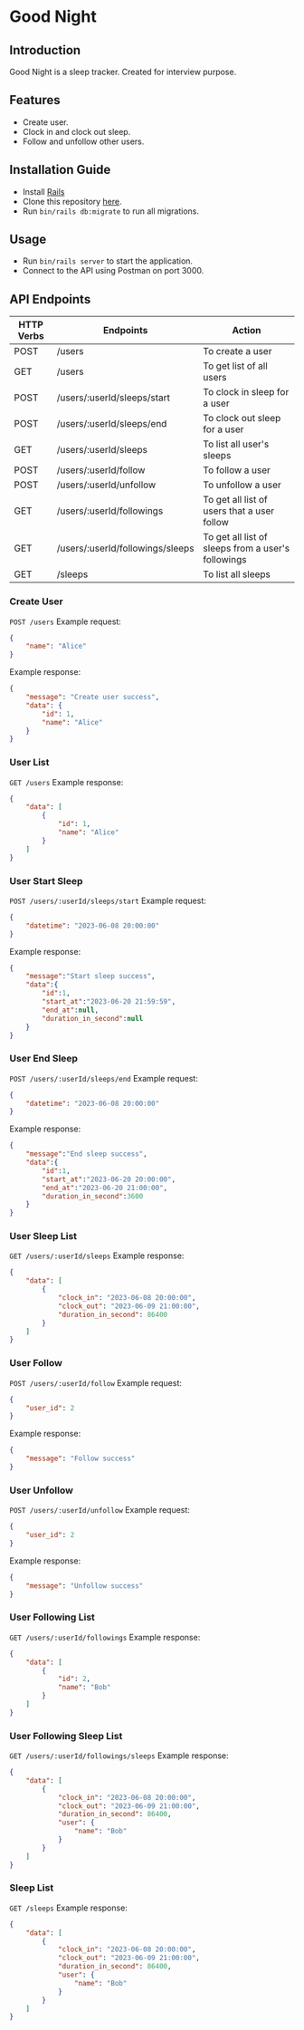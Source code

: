 # Good Night

## Introduction
Good Night is a sleep tracker. Created for interview purpose.

## Features
* Create user.
* Clock in and clock out sleep.
* Follow and unfollow other users.

## Installation Guide
* Install [Rails](https://rubyonrails.org/)
* Clone this repository [here](https://github.com/herdibintang/good-night.git).
* Run `bin/rails db:migrate` to run all migrations.

## Usage
* Run `bin/rails server` to start the application.
* Connect to the API using Postman on port 3000.

## API Endpoints
| HTTP Verbs | Endpoints | Action |
| --- | --- | --- |
| POST | /users | To create a user |
| GET | /users | To get list of all users |
| POST | /users/:userId/sleeps/start | To clock in sleep for a user |
| POST | /users/:userId/sleeps/end | To clock out sleep for a user |
| GET | /users/:userId/sleeps | To list all user's sleeps |
| POST | /users/:userId/follow | To follow a user |
| POST | /users/:userId/unfollow | To unfollow a user |
| GET | /users/:userId/followings | To get all list of users that a user follow |
| GET | /users/:userId/followings/sleeps | To get all list of sleeps from a user's followings |
| GET | /sleeps | To list all sleeps |

### Create User
```POST /users```
Example request:
```json
{
    "name": "Alice"
}
```
Example response:
```json
{
    "message": "Create user success",
    "data": {
        "id": 1,
        "name": "Alice"
    }
}
```

### User List
```GET /users```
Example response:
```json
{
    "data": [
        {
            "id": 1,
            "name": "Alice"
        }
    ]
}
```

### User Start Sleep
```POST /users/:userId/sleeps/start```
Example request:
```json
{
    "datetime": "2023-06-08 20:00:00"
}
```
Example response:
```json
{
    "message":"Start sleep success",
    "data":{
        "id":1,
        "start_at":"2023-06-20 21:59:59",
        "end_at":null,
        "duration_in_second":null
    }
}
```

### User End Sleep
```POST /users/:userId/sleeps/end```
Example request:
```json
{
    "datetime": "2023-06-08 20:00:00"
}
```
Example response:
```json
{
    "message":"End sleep success",
    "data":{
        "id":1,
        "start_at":"2023-06-20 20:00:00",
        "end_at":"2023-06-20 21:00:00",
        "duration_in_second":3600
    }
}
```

### User Sleep List
```GET /users/:userId/sleeps```
Example response:
```json
{
    "data": [
        {
            "clock_in": "2023-06-08 20:00:00",
            "clock_out": "2023-06-09 21:00:00",
            "duration_in_second": 86400
        }
    ]
}
```

### User Follow
```POST /users/:userId/follow```
Example request:
```json
{
    "user_id": 2
}
```
Example response:
```json
{
    "message": "Follow success"
}
```

### User Unfollow
```POST /users/:userId/unfollow```
Example request:
```json
{
    "user_id": 2
}
```
Example response:
```json
{
    "message": "Unfollow success"
}
```

### User Following List
```GET /users/:userId/followings```
Example response:
```json
{
    "data": [
        {
            "id": 2,
            "name": "Bob"
        }
    ]
}
```

### User Following Sleep List
```GET /users/:userId/followings/sleeps```
Example response:
```json
{
    "data": [
        {
            "clock_in": "2023-06-08 20:00:00",
            "clock_out": "2023-06-09 21:00:00",
            "duration_in_second": 86400,
            "user": {
                "name": "Bob"
            }
        }
    ]
}
```

### Sleep List
```GET /sleeps```
Example response:
```json
{
    "data": [
        {
            "clock_in": "2023-06-08 20:00:00",
            "clock_out": "2023-06-09 21:00:00",
            "duration_in_second": 86400,
            "user": {
                "name": "Bob"
            }
        }
    ]
}
```
